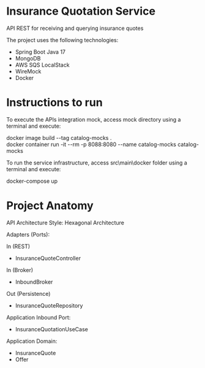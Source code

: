 # Insurance Quotation Service
API REST for receiving and querying insurance quotes

The project uses the following technologies:  
- Spring Boot Java 17
- MongoDB
- AWS SQS LocalStack
- WireMock
- Docker

# Instructions to run
To execute the APIs integration mock, access mock directory using a terminal and execute:  

docker image build --tag catalog-mocks .  
docker container run -it --rm -p 8088:8080 --name catalog-mocks catalog-mocks

To run the service infrastructure, access src\main\docker folder using a terminal and execute:  

docker-compose up

# Project Anatomy

API Architecture Style: Hexagonal Architecture

Adapters (Ports):

In (REST)
- InsuranceQuoteController

In (Broker)
- InboundBroker

Out (Persistence)
- InsuranceQuoteRepository

Application Inbound Port:
- InsuranceQuotationUseCase

Application Domain:
- InsuranceQuote
- Offer


